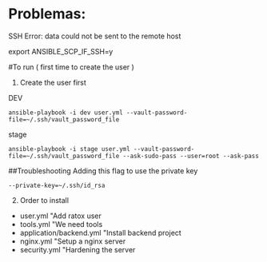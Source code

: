 # Problemas:

SSH Error: data could not be sent to the remote host


export ANSIBLE_SCP_IF_SSH=y


#To run ( first time to create the user )
1) Create the user first

DEV
```
ansible-playbook -i dev user.yml --vault-password-file=~/.ssh/vault_password_file
```
stage
```
ansible-playbook -i stage user.yml --vault-password-file=~/.ssh/vault_password_file --ask-sudo-pass --user=root --ask-pass
```

##Troubleshooting
Adding this flag to use the private key
```
--private-key=~/.ssh/id_rsa
```


2) Order to install

- user.yml  "Add ratox user
- tools.yml "We need tools
- application/backend.yml "Install backend project
- nginx.yml "Setup a nginx server
- security.yml "Hardening the server
